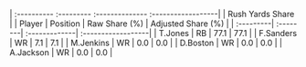 | :---------- :--------- :-------------- :------------------|
|                      Rush Yards Share                     |
| Player    | Position | Raw Share (%) | Adjusted Share (%) |
| :---------| :--------| :-------------| :------------------|
| T.Jones   | RB       | 77.1          | 77.1               |
| F.Sanders | WR       | 7.1           | 7.1                |
| M.Jenkins | WR       | 0.0           | 0.0                |
| D.Boston  | WR       | 0.0           | 0.0                |
| A.Jackson | WR       | 0.0           | 0.0                |